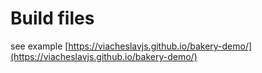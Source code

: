 # Build files

see example [https://viacheslavjs.github.io/bakery-demo/](https://viacheslavjs.github.io/bakery-demo/)
